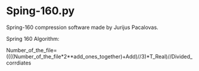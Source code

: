 # Sping-160.py
Spring-160 compression software made by Jurijus Pacalovas.

Spring 160 Algorithm:


Number_of_the_file=((((Number_of_the_file*2**add_ones_together)+Add)//3)*T_Real)//Divided_corrdiates
